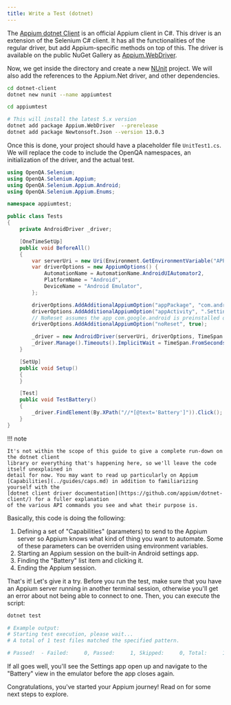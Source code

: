 ```yaml
---
title: Write a Test (dotnet)
---
```


The [Appium dotnet Client](https://github.com/appium/dotnet-client/) is
an official Appium client in C#. This driver is an extension of the Selenium C# client. It has all the functionalities of the regular driver, but add Appium-specific methods on top of this. The driver is available on the public NuGet Gallery as [Appium.WebDriver](https://www.nuget.org/packages/Appium.WebDriver/).

Now, we get inside the directory and create a new [NUnit](https://nunit.org/) project. We will also add the references to the Appium.Net driver, and other dependencies.

```bash
cd dotnet-client
dotnet new nunit --name appiumtest 

cd appiumtest

# This will install the latest 5.x version
dotnet add package Appium.WebDriver  --prerelease
dotnet add package Newtonsoft.Json --version 13.0.3
```

Once this is done, your project should have a placeholder file `UnitTest1.cs`. We will replace the code to include the OpenQA namespaces, an initialization of the driver, and the actual test.

```C# title="UnitTest1.cs"
using OpenQA.Selenium;
using OpenQA.Selenium.Appium;
using OpenQA.Selenium.Appium.Android;
using OpenQA.Selenium.Appium.Enums;

namespace appiumtest;

public class Tests
{
    private AndroidDriver _driver;

    [OneTimeSetUp]
    public void BeforeAll()
    {
        var serverUri = new Uri(Environment.GetEnvironmentVariable("APPIUM_HOST") ?? "http://127.0.0.1:4723/");
        var driverOptions = new AppiumOptions() {
            AutomationName = AutomationName.AndroidUIAutomator2,
            PlatformName = "Android",
            DeviceName = "Android Emulator",
        };

        driverOptions.AddAdditionalAppiumOption("appPackage", "com.android.settings");
        driverOptions.AddAdditionalAppiumOption("appActivity", ".Settings");
        // NoReset assumes the app com.google.android is preinstalled on the emulator
        driverOptions.AddAdditionalAppiumOption("noReset", true);

        _driver = new AndroidDriver(serverUri, driverOptions, TimeSpan.FromSeconds(180));
        _driver.Manage().Timeouts().ImplicitWait = TimeSpan.FromSeconds(10);
    }

    [SetUp]
    public void Setup()
    {
    }

    [Test]
    public void TestBattery()
    {
        _driver.FindElement(By.XPath("//*[@text='Battery']")).Click();
    }
}
```

!!! note

    It's not within the scope of this guide to give a complete run-down on the dotnet client
    library or everything that's happening here, so we'll leave the code itself unexplained in
    detail for now. You may want to read up particularly on Appium
    [Capabilities](../guides/caps.md) in addition to familiarizing yourself with the 
    [dotnet client driver documentation](https://github.com/appium/dotnet-client/) for a fuller explanation
    of the various API commands you see and what their purpose is.

Basically, this code is doing the following:

1. Defining a set of "Capabilities" (parameters) to send to the Appium server so Appium knows what
kind of thing you want to automate. Some of these parameters can be overriden using environment variables.
1. Starting an Appium session on the built-in Android settings app.
1. Finding the "Battery" list item and clicking it.
1. Ending the Appium session.

That's it! Let's give it a try. Before you run the test, make sure that you have an Appium server
running in another terminal session, otherwise you'll get an error about not being able to connect
to one. Then, you can execute the script:

```bash
dotnet test

# Example output:
# Starting test execution, please wait...
# A total of 1 test files matched the specified pattern.

# Passed!  - Failed:     0, Passed:     1, Skipped:     0, Total:     1, Duration: 323 ms - appiumtest.dll (net7.0)
```

If all goes well, you'll see the Settings app open up and navigate to the "Battery" view in the emulator before the app closes again.

Congratulations, you've started your Appium journey! Read on for some next steps to explore.

